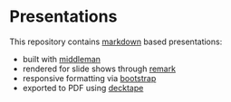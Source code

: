 # Presentations
This repository contains [markdown](https://guides.github.com/features/mastering-markdown/) based presentations:
 - built with [middleman](https://middlemanapp.com/)
 - rendered for slide shows through [remark](http://remarkjs.com/)
 - responsive formatting via [bootstrap](http://v4-alpha.getbootstrap.com/)  
 - exported to PDF using [decktape](https://github.com/astefanutti/decktape)  
